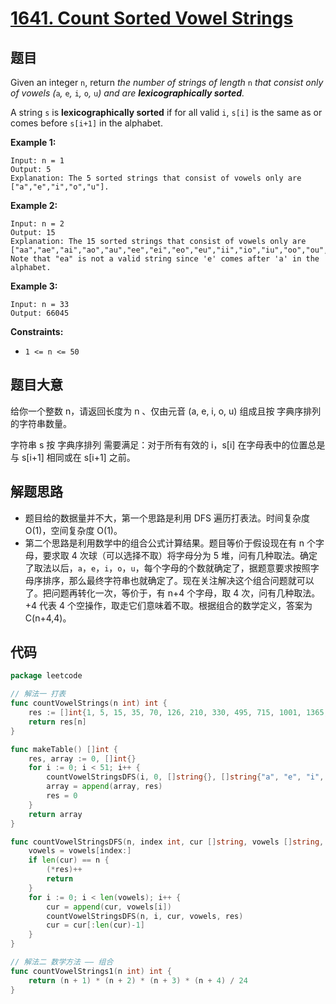 # [1641. Count Sorted Vowel Strings](https://leetcode.com/problems/count-sorted-vowel-strings/)


## 题目

Given an integer `n`, return *the number of strings of length* `n` *that consist only of vowels (*`a`*,* `e`*,* `i`*,* `o`*,* `u`*) and are **lexicographically sorted**.*

A string `s` is **lexicographically sorted** if for all valid `i`, `s[i]` is the same as or comes before `s[i+1]` in the alphabet.

**Example 1:**

```
Input: n = 1
Output: 5
Explanation: The 5 sorted strings that consist of vowels only are ["a","e","i","o","u"].
```

**Example 2:**

```
Input: n = 2
Output: 15
Explanation: The 15 sorted strings that consist of vowels only are
["aa","ae","ai","ao","au","ee","ei","eo","eu","ii","io","iu","oo","ou","uu"].
Note that "ea" is not a valid string since 'e' comes after 'a' in the alphabet.

```

**Example 3:**

```
Input: n = 33
Output: 66045

```

**Constraints:**

- `1 <= n <= 50`

## 题目大意

给你一个整数 n，请返回长度为 n 、仅由元音 (a, e, i, o, u) 组成且按 字典序排列 的字符串数量。

字符串 s 按 字典序排列 需要满足：对于所有有效的 i，s[i] 在字母表中的位置总是与 s[i+1] 相同或在 s[i+1] 之前。

## 解题思路

- 题目给的数据量并不大，第一个思路是利用 DFS 遍历打表法。时间复杂度 O(1)，空间复杂度 O(1)。
- 第二个思路是利用数学中的组合公式计算结果。题目等价于假设现在有 n 个字母，要求取 4 次球（可以选择不取）将字母分为 5 堆，问有几种取法。确定了取法以后，`a`，`e`，`i`，`o`，`u`，每个字母的个数就确定了，据题意要求按照字母序排序，那么最终字符串也就确定了。现在关注解决这个组合问题就可以了。把问题再转化一次，等价于，有 n+4 个字母，取 4 次，问有几种取法。+4 代表 4 个空操作，取走它们意味着不取。根据组合的数学定义，答案为 C(n+4,4)。

## 代码

```go
package leetcode

// 解法一 打表
func countVowelStrings(n int) int {
	res := []int{1, 5, 15, 35, 70, 126, 210, 330, 495, 715, 1001, 1365, 1820, 2380, 3060, 3876, 4845, 5985, 7315, 8855, 10626, 12650, 14950, 17550, 20475, 23751, 27405, 31465, 35960, 40920, 46376, 52360, 58905, 66045, 73815, 82251, 91390, 101270, 111930, 123410, 135751, 148995, 163185, 178365, 194580, 211876, 230300, 249900, 270725, 292825, 316251}
	return res[n]
}

func makeTable() []int {
	res, array := 0, []int{}
	for i := 0; i < 51; i++ {
		countVowelStringsDFS(i, 0, []string{}, []string{"a", "e", "i", "o", "u"}, &res)
		array = append(array, res)
		res = 0
	}
	return array
}

func countVowelStringsDFS(n, index int, cur []string, vowels []string, res *int) {
	vowels = vowels[index:]
	if len(cur) == n {
		(*res)++
		return
	}
	for i := 0; i < len(vowels); i++ {
		cur = append(cur, vowels[i])
		countVowelStringsDFS(n, i, cur, vowels, res)
		cur = cur[:len(cur)-1]
	}
}

// 解法二 数学方法 —— 组合
func countVowelStrings1(n int) int {
	return (n + 1) * (n + 2) * (n + 3) * (n + 4) / 24
}
```